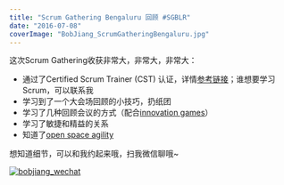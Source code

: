 ```yaml
---
title: "Scrum Gathering Bengaluru 回顾 #SGBLR"
date: "2016-07-08"
coverImage: "BobJiang_ScrumGatheringBengaluru.jpg"
---
```


这次Scrum Gathering收获非常大，非常大，非常大：

- 通过了Certified Scrum Trainer (CST) 认证，详情[参考链接](http://bobjiang.com/index.php/2016/07/01/cst-certified-scrum-trainer-bob-jiang/)；谁想要学习Scrum，可以联系我
- 学习到了一个大会场回顾的小技巧，扔纸团
- 学习了几种回顾会议的方式（配合[innovation games](http://www.innovationgames.com/)）
- 学习了敏捷和精益的关系
- 知道了[open space agility](http://openspaceagility.com/)

想知道细节，可以和我约起来哦，扫我微信聊哦~

[![bobjiang_wechat](http://bobjiang.com/wp-content/uploads/2015/11/bobjiang_wechat-300x300.jpg)](http://bobjiang.com/index.php/2015/11/10/essential-scrum-gift/bobjiang_wechat/#main)
